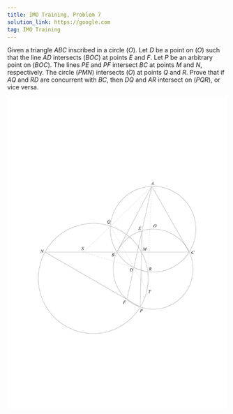```yaml
---
title: IMO Training, Problem 7
solution_link: https://google.com
tag: IMO Training
---
```


Given a triangle $ABC$ inscribed in a circle $(O)$. Let $D$ be a point on $(O)$ such that the line $AD$ intersects $(BOC)$ at points $E$ and $F$. Let $P$ be an arbitrary point on $(BOC)$. The lines $PE$ and $PF$ intersect $BC$ at points $M$ and $N$, respectively. The circle $(PMN)$ intersects $(O)$ at points $Q$ and $R$. Prove that if $AQ$ and $RD$ are concurrent with $BC$, then $DQ$ and $AR$ intersect on $(PQR)$, or vice versa.

![Figure 6](/assets/problem-images/Figure8906.png)

